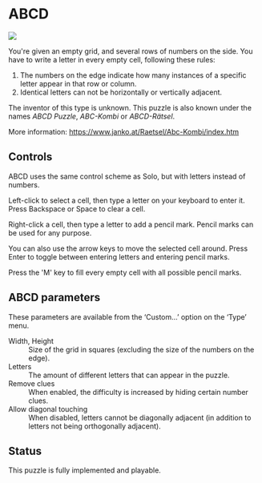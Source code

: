 # ABCD

![](https://raw.githubusercontent.com/x-sheep/puzzles-unreleased/master/docs/img/abcd.png)

You're given an empty grid, and several rows of numbers on the side. You have to write a letter in every empty cell, following these rules:

1. The numbers on the edge indicate how many instances of a specific letter appear in that row or column.
2. Identical letters can not be horizontally or vertically adjacent.

The inventor of this type is unknown. This puzzle is also known under the names *ABCD Puzzle*, *ABC-Kombi* or *ABCD-Rätsel*.

More information: https://www.janko.at/Raetsel/Abc-Kombi/index.htm

## Controls

ABCD uses the same control scheme as Solo, but with letters instead of numbers.

Left-click to select a cell, then type a letter on your keyboard to enter it. Press Backspace or Space to clear a cell.

Right-click a cell, then type a letter to add a pencil mark. Pencil marks can be used for any purpose.

You can also use the arrow keys to move the selected cell around. Press Enter to toggle between entering letters and entering pencil marks.

Press the 'M' key to fill every empty cell with all possible pencil marks.

## ABCD parameters

These parameters are available from the ‘Custom…’ option on the ‘Type’ menu. 

<dl>
	<dt>Width, Height</dt>
	<dd>Size of the grid in squares (excluding the size of the numbers on the edge).</dd>
	<dt>Letters</dt>
	<dd>The amount of different letters that can appear in the puzzle.</dd>
	<dt>Remove clues</dt>
	<dd>When enabled, the difficulty is increased by hiding certain number clues.</dd>
	<dt>Allow diagonal touching</dt>
	<dd>When disabled, letters cannot be diagonally adjacent (in addition to letters not being orthogonally adjacent).</dd>
</dl>

## Status

This puzzle is fully implemented and playable.
